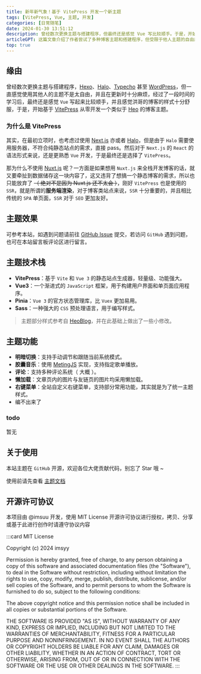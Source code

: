 ```yaml
---
title: 新年新气象！基于 VitePress 开发一个新主题
tags: [VitePress, Vue, 主题, 开发]
categories: [日常随笔]
date: 2024-01-30 13:51:12
description: 曾经数次更换主题与搭建程序，但最终还是感觉 Vue 写比较顺手。于是，开始基于 VitePress 从零开发一个类似于 Heo 的主题
articleGPT: 这篇文章介绍了作者尝试了多种博客主题和搭建程序，但受限于他人主题的自由度和更新麻烦。学习一段时间后，决定用 Vue 3 和 VitePress 开发类似 Heo 的博客主题。文章介绍了开发基础、功能和效果，并且在最后提到了主题开发的进度和计划。
top: true
---
```


## 缘由

曾经数次更换主题与搭建程序，[Hexo](https://hexo.io/zh-cn/)、[Halo](https://www.halo.run/)、[Typecho](https://typecho.org/) 甚至 [WordPress](https://wordpress.com/)，但一直感觉使用其他人的主题不是太自由，并且在更新时十分麻烦，经过了一段时间的学习后，最终还是感觉 `Vue` 写起来比较顺手，并且感觉洪哥的博客的样式十分舒服，于是，开始基于 [VitePress](https://vitepress.dev/zh/) 从零开发一个类似于 [Heo](https://blog.zhheo.com/) 的博客主题。

### 为什么是 VitePress

其实，在最初立项时，也考虑过使用 [Next.js](https://nextjs.org/) 亦或者 [Halo](https://www.halo.run/)，但是由于 `Halo` 需要使用服务器，不符合纯静态站点的需求，直接 pass。然后对于 `Next.js` 的 `React` 的语法形式来说，还是更熟悉 `Vue` 开发，于是最终还是选择了 `VitePress`。

那为什么不使用 [Nuxt.js](https://nuxt.com/) 呢？一方面是如果想用 `Nuxt.js` 来全栈开发博客的话，就又要牵扯到数据储存这一块内容了，这又违背了想搞一个静态博客的需求，所以也只能放弃了 ~~（ 绝对不是因为 Nuxt.js 还不太会 ）~~，刚好 `VitePress` 也是使用的 `SSR`，就是所谓的**服务端渲染**，对于博客类站点来说，`SSR` 十分重要的，并且相比传统的 `SPA` 单页面，`SSR` 对于 `SEO` 更加友好。

## 主题效果

可参考本站，如遇到问题请前往 [GitHub Issue](https://github.com/imsyy/vitepress-theme-curve/issues) 提交，若访问 `GitHub` 遇到问题，也可在本站留言板评论区进行留言。

## 主题技术栈

- **VitePress**：基于 `Vite` 和 `Vue 3` 的静态站点生成器，轻量级、功能强大。
- **Vue3**：一个渐进式的 `JavaScript` 框架，用于构建用户界面和单页面应用程序。
- **Pinia**：`Vue 3` 的官方状态管理库，比 `Vuex` 更加易用。
- **Sass**：一种强大的 `CSS` 预处理语言，用于编写样式。

> 主题部分样式参考自 [HeoBlog](https://blog.zhheo.com/update/)，并在此基础上做出了一些小修改。

## 主题功能

- **明暗切换**：支持手动调节和跟随当前系统模式。
- **胶囊音乐**：使用 [MetingJS](https://github.com/metowolf/MetingJS) 实现，支持指定歌单播放。
- **评论**：支持多种评论系统（ 大概 ）。
- **懒加载**：文章页内的图片与友链页的图片均采用懒加载。
- **右键菜单**：全站自定义右键菜单，支持部分常用功能，其实就是为了统一主题样式。
- 编不出来了

### todo

暂无

## 关于使用

本站主题在 `GitHub` 开源，欢迎各位大佬贡献代码，别忘了 Star 哦 ~

使用前请先查看 [主题文档](/pages/categories/%E4%B8%BB%E9%A2%98%E6%96%87%E6%A1%A3)

## 开源许可协议

本项目由 @imsuu 开发，使用 MIT License 开源许可协议进行授权，拷贝、分享或基于此进行创作时请遵守协议内容

:::card
MIT License

Copyright (c) 2024 imsyy

Permission is hereby granted, free of charge, to any person obtaining a copy
of this software and associated documentation files (the "Software"), to deal
in the Software without restriction, including without limitation the rights
to use, copy, modify, merge, publish, distribute, sublicense, and/or sell
copies of the Software, and to permit persons to whom the Software is
furnished to do so, subject to the following conditions:

The above copyright notice and this permission notice shall be included in all
copies or substantial portions of the Software.

THE SOFTWARE IS PROVIDED "AS IS", WITHOUT WARRANTY OF ANY KIND, EXPRESS OR
IMPLIED, INCLUDING BUT NOT LIMITED TO THE WARRANTIES OF MERCHANTABILITY,
FITNESS FOR A PARTICULAR PURPOSE AND NONINFRINGEMENT. IN NO EVENT SHALL THE
AUTHORS OR COPYRIGHT HOLDERS BE LIABLE FOR ANY CLAIM, DAMAGES OR OTHER
LIABILITY, WHETHER IN AN ACTION OF CONTRACT, TORT OR OTHERWISE, ARISING FROM,
OUT OF OR IN CONNECTION WITH THE SOFTWARE OR THE USE OR OTHER DEALINGS IN THE
SOFTWARE.
:::